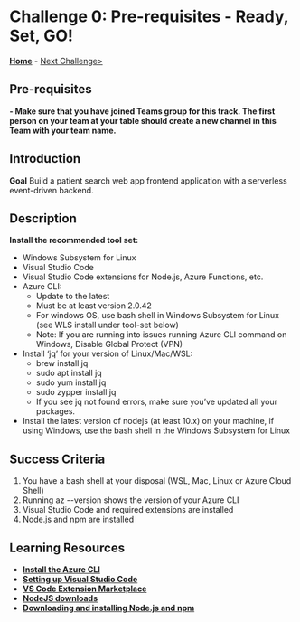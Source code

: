 # Challenge 0: Pre-requisites - Ready, Set, GO!

**[Home](../readme.md)** - [Next Challenge>](./Challenge01.md)

## Pre-requisites

**- Make sure that you have joined Teams group for this track.  The first person on your team at your table should create a new channel in this Team with your team name.**

## Introduction

**Goal**
Build a patient search web app frontend application with a serverless event-driven backend.

## Description

**Install the recommended tool set:** 
- Windows Subsystem for Linux
- Visual Studio Code
- Visual Studio Code extensions for Node.js, Azure Functions, etc.
- Azure CLI:
    - Update to the latest
    - Must be at least version 2.0.42
    - For windows OS, use bash shell in Windows Subsystem for Linux (see WLS install under tool-set below)
    - Note: If you are running into issues running Azure CLI command on Windows, Disable Global Protect (VPN)
- Install ‘jq’ for your version of Linux/Mac/WSL:
    - brew install jq
    - sudo apt install jq
    - sudo yum install jq
    - sudo zypper install jq
    - If you see jq not found errors, make sure you’ve updated all your packages.
- Install the latest version of nodejs (at least 10.x) on your machine, if using Windows, use the bash shell in the Windows Subsystem for Linux



## Success Criteria

1. You have a bash shell at your disposal (WSL, Mac, Linux or Azure Cloud Shell)
2. Running az --version shows the version of your Azure CLI
3. Visual Studio Code and required extensions are installed
4. Node.js and npm are installed

## Learning Resources

- **[Install the Azure CLI](https://docs.microsoft.com/en-us/cli/azure/install-azure-cli)**
- **[Setting up Visual Studio Code](https://code.visualstudio.com/docs/setup/setup-overview)**
- **[VS Code Extension Marketplace](https://code.visualstudio.com/docs/editor/extension-gallery)**
- **[NodeJS downloads](https://nodejs.org/en/download/)**
- **[Downloading and installing Node.js and npm](https://docs.npmjs.com/downloading-and-installing-node-js-and-npm)**

